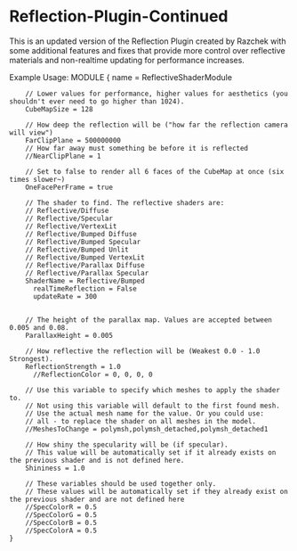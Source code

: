Reflection-Plugin-Continued
===========================

This is an updated version of the Reflection Plugin created by Razchek with some additional features and fixes that provide more control over reflective materials and non-realtime updating for performance increases.

Example Usage:
MODULE
    {
        name = ReflectiveShaderModule

        // Lower values for performance, higher values for aesthetics (you shouldn't ever need to go higher than 1024).
        CubeMapSize = 128

        // How deep the reflection will be ("how far the reflection camera will view")
        FarClipPlane = 500000000
		// How far away must something be before it is reflected
		//NearClipPlane = 1

        // Set to false to render all 6 faces of the CubeMap at once (six times slower~)
        OneFacePerFrame = true

        // The shader to find. The reflective shaders are:
        // Reflective/Diffuse
        // Reflective/Specular
        // Reflective/VertexLit
        // Reflective/Bumped Diffuse
        // Reflective/Bumped Specular
        // Reflective/Bumped Unlit
        // Reflective/Bumped VertexLit
        // Reflective/Parallax Diffuse
        // Reflective/Parallax Specular 
        ShaderName = Reflective/Bumped
	      realTimeReflection = False
	      updateRate = 300
		

        // The height of the parallax map. Values are accepted between 0.005 and 0.08.
        ParallaxHeight = 0.005

        // How reflective the reflection will be (Weakest 0.0 - 1.0 Strongest).
        ReflectionStrength = 1.0
	      //ReflectionColor = 0, 0, 0, 0

        // Use this variable to specify which meshes to apply the shader to.
        // Not using this variable will default to the first found mesh.
        // Use the actual mesh name for the value. Or you could use:
        // all - to replace the shader on all meshes in the model.
        //MeshesToChange = polymsh,polymsh_detached,polymsh_detached1

        // How shiny the specularity will be (if specular).
        // This value will be automatically set if it already exists on the previous shader and is not defined here.
        Shininess = 1.0

        // These variables should be used together only.
        // These values will be automatically set if they already exist on the previous shader and are not defined here
        //SpecColorR = 0.5
        //SpecColorG = 0.5
        //SpecColorB = 0.5
        //SpecColorA = 0.5
    }
